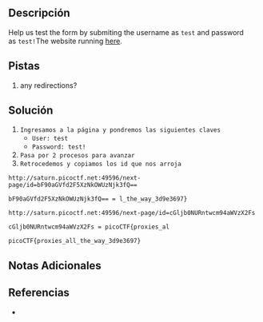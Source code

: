 ## Descripción

Help us test the form by submiting the username as `test` and password as `test!`The website running [here](http://saturn.picoctf.net:49596/).
## Pistas

1. any redirections?

## Solución

1. `Ingresamos a la página y pondremos las siguientes claves`
	- `User: test`
	- `Password: test!`
2. `Pasa por 2 procesos para avanzar`
3. `Retrocedemos y copiamos los id que nos arroja`

`http://saturn.picoctf.net:49596/next-page/id=bF90aGVfd2F5XzNkOWUzNjk3fQ==`

`bF90aGVfd2F5XzNkOWUzNjk3fQ== = l_the_way_3d9e3697}`

`http://saturn.picoctf.net:49596/next-page/id=cGljb0NURntwcm94aWVzX2Fs`

`cGljb0NURntwcm94aWVzX2Fs = picoCTF{proxies_al`

`picoCTF{proxies_all_the_way_3d9e3697}`
## Notas Adicionales



## Referencias
- 


